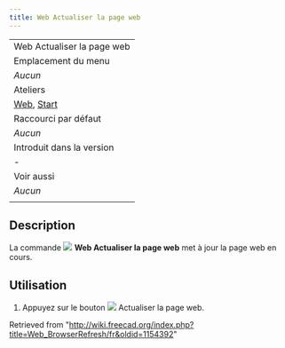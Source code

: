 ```yaml
---
title: Web Actualiser la page web
---
```

|  |
| --- |
| Web Actualiser la page web |
| Emplacement du menu |
| *Aucun* |
| Ateliers |
| [Web](/Web_Workbench/fr "Web Workbench/fr"), [Start](/Start_Workbench/fr "Start Workbench/fr") |
| Raccourci par défaut |
| *Aucun* |
| Introduit dans la version |
| - |
| Voir aussi |
| *Aucun* |
|  |

## Description

La commande ![](/images/Web_BrowserRefresh.svg) **Web Actualiser la page web** met à jour la page web en cours.

## Utilisation

1. Appuyez sur le bouton ![](/images/Web_BrowserRefresh.svg) Actualiser la page web.

Retrieved from "<http://wiki.freecad.org/index.php?title=Web_BrowserRefresh/fr&oldid=1154392>"